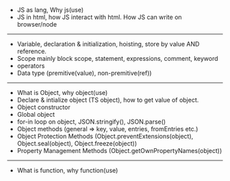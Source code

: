 
- JS as lang, Why js(use)
- JS in html, how JS interact with html. How JS can write on browser/node

-----

- Variable, declaration & initialization, hoisting, store by value AND reference.
- Scope mainly block scope, statement, expressions, comment, keyword
- operators
- Data type (premitive(value), non-premitive(ref))

-----

- What is Object, why object(use)
- Declare & intialize object (TS object), how to get value of object.
- Object constructor
- Global object
- for-in loop on object, JSON.stringify(), JSON.parse()
- Object methods (general => key, value, entries, fromEntries etc.)
- Object Protection Methods (Object.preventExtensions(object), Object.seal(object), Object.freeze(object))
- Property Management Methods (Object.getOwnPropertyNames(object))


-----

- What is function, why function(use)
